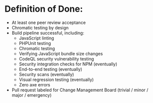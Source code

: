 # Definition of Done:

- At least one peer review acceptance
- Chromatic testing by design
- Build pipeline successful, including:
  - JavaScript linting
  - PHPUnit testing
  - Chromatic testing
  - Verifying JavaScript bundle size changes
  - CodeQL security vulnerability testing
  - Security integration checks for NPM (eventually)
  - End-to-end testing (eventually)
  - Security scans (eventually)
  - Visual regression testing (eventually)
  - Zero axe errors
- Pull request labeled for Change Management Board (trivial / minor / major / emergency)
